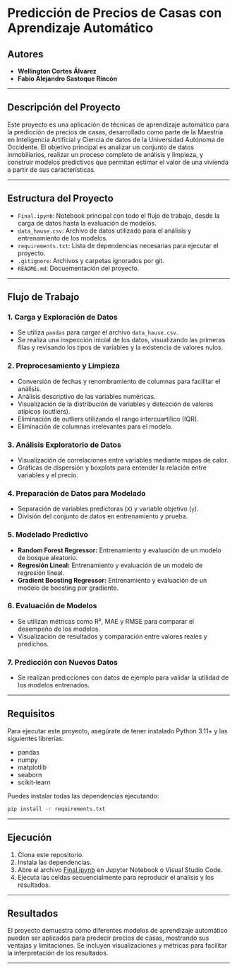 # Predicción de Precios de Casas con Aprendizaje Automático

## Autores

- **Wellington Cortes Álvarez**
- **Fabio Alejandro Sastoque Rincón**

---

## Descripción del Proyecto

Este proyecto es una aplicación de técnicas de aprendizaje automático para la predicción de precios de casas, desarrollado como parte de la Maestría en Inteligencia Artificial y Ciencia de datos de la Universidad Autónoma de Occidente. El objetivo principal es analizar un conjunto de datos inmobiliarios, realizar un proceso completo de análisis y limpieza, y construir modelos predictivos que permitan estimar el valor de una vivienda a partir de sus características.

---

## Estructura del Proyecto

- `Final.ipynb`: Notebook principal con todo el flujo de trabajo, desde la carga de datos hasta la evaluación de modelos.
- `data_hause.csv`: Archivo de datos utilizado para el análisis y entrenamiento de los modelos.
- `requirements.txt`: Lista de dependencias necesarias para ejecutar el proyecto.
- `.gitignore`: Archivos y carpetas ignorados por git.
- `README.md`: Docuementación del proyecto.

---

## Flujo de Trabajo

### 1. **Carga y Exploración de Datos**
   - Se utiliza `pandas` para cargar el archivo `data_hause.csv`.
   - Se realiza una inspección inicial de los datos, visualizando las primeras filas y revisando los tipos de variables y la existencia de valores nulos.

### 2. **Preprocesamiento y Limpieza**
   - Conversión de fechas y renombramiento de columnas para facilitar el análisis.
   - Análisis descriptivo de las variables numéricas.
   - Visualización de la distribución de variables y detección de valores atípicos (outliers).
   - Eliminación de outliers utilizando el rango intercuartílico (IQR).
   - Eliminación de columnas irrelevantes para el modelo.

### 3. **Análisis Exploratorio de Datos**
   - Visualización de correlaciones entre variables mediante mapas de calor.
   - Gráficas de dispersión y boxplots para entender la relación entre variables y el precio.

### 4. **Preparación de Datos para Modelado**
   - Separación de variables predictoras (`X`) y variable objetivo (`y`).
   - División del conjunto de datos en entrenamiento y prueba.

### 5. **Modelado Predictivo**
   - **Random Forest Regressor:** Entrenamiento y evaluación de un modelo de bosque aleatorio.
   - **Regresión Lineal:** Entrenamiento y evaluación de un modelo de regresión lineal.
   - **Gradient Boosting Regressor:** Entrenamiento y evaluación de un modelo de boosting por gradiente.

### 6. **Evaluación de Modelos**
   - Se utilizan métricas como R², MAE y RMSE para comparar el desempeño de los modelos.
   - Visualización de resultados y comparación entre valores reales y predichos.

### 7. **Predicción con Nuevos Datos**
   - Se realizan predicciones con datos de ejemplo para validar la utilidad de los modelos entrenados.

---

## Requisitos

Para ejecutar este proyecto, asegúrate de tener instalado Python 3.11+ y las siguientes librerías:

- pandas
- numpy
- matplotlib
- seaborn
- scikit-learn

Puedes instalar todas las dependencias ejecutando:

```sh
pip install -r requirements.txt
```

---

## Ejecución

1. Clona este repositorio.
2. Instala las dependencias.
3. Abre el archivo [Final.ipynb](Final.ipynb) en Jupyter Notebook o Visual Studio Code.
4. Ejecuta las celdas secuencialmente para reproducir el análisis y los resultados.

---

## Resultados

El proyecto demuestra cómo diferentes modelos de aprendizaje automático pueden ser aplicados para predecir precios de casas, mostrando sus ventajas y limitaciones. Se incluyen visualizaciones y métricas para facilitar la interpretación de los resultados.

---

